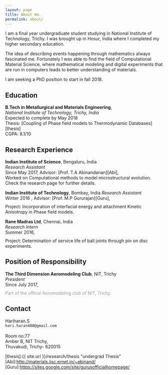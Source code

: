 ```yaml
---
layout: page
title: About me.
permalink: about/
---
```


I am a final year undergraduate student studying in National Institute of Technology, Trichy. I was brought up in Hosur, India where I completed my higher secondary education.

The idea of describing events happening through mathematics always fascinated me. Fortunately I was able to find the field of Computational Material Science, where mathematical modeling and digital experiments that are run in computers leads to better understanding of materials.

I am seeking a PhD position to start in fall 2018.


## Education

**B.Tech in Metallurgical and Materials Engineering**,     
*National Institute of Technology, Trichy, India*  
Expected to complete by May 2018  
Thesis: [Coupling of Phase field models to Thermodynamic Databases][thesis]  
CGPA: 8.1/10

<!-- <br/> -->

## Research Experience

**Indian Institute of Science**, Bengaluru, India  
*Research Assistant*  
Since May 2017, Advisor: [Prof. T.A Abinandanan][Abi],   
Worked on Computational methods to model microstructural evolution. Check the research page for further details.

**Indian Institute of Technology**, Bombay, India
*Research Assistant*  
Winter 2016 ,  Advisor: [Prof. M.P Gururajan][Guru],   
<span style="margin-top:10px; display:block"></span>
Project: Incorporation of interfacial energy and attachment Kinetic Anisotropy in Phase field models.  


**Rane Madras Ltd**, Chennai, India  
*Research Intern*  
Summer 2016,  
<span style="margin-top:10px; display:block"></span>
Project: Determination of service life of ball joints through pin on disc experiments.  




## Position of Responsibility

**The Third Dimension Aeromodeling Club**, NIT, Trichy  
*President*  
Since July 2017,
<span style="margin-top:10px; display:block"></span>
<span style="color:#9a9a9a">
Part of the offical Aeromodeling club of NIT, Trichy.
</span>



## Contact

Hariharan.S<br>
`hari.haran480@gmail.com`<br>  
Room no:77<br>
Amber B, NIT Trichy,<br>
Thuvakudi, Trichy- 620015

[thesis]:{{ site.url }}/research/thesis "undergrad Thesis"
[Abi]:http://materials.iisc.ernet.in/~abinand/
[Guru]:https://sites.google.com/site/gurusofficialhomepage/
